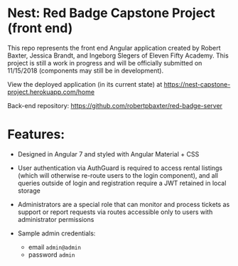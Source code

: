 # Nest: Red Badge Capstone Project (front end)

This repo represents the front end Angular application created by Robert Baxter, Jessica Brandt, and Ingeborg Slegers of Eleven Fifty Academy. This project is still a work in progress and will be officially submitted on 11/15/2018 (components may still be in development).

View the deployed application (in its current state) at <a href="https://nest-capstone-project.herokuapp.com/home">https://nest-capstone-project.herokuapp.com/home</a>

Back-end repository: <a href="https://github.com/robertpbaxter/red-badge-server">https://github.com/robertpbaxter/red-badge-server</a>

# Features:

- Designed in Angular 7 and styled with Angular Material + CSS

- User authentication via AuthGuard is required to access rental listings (which will otherwise re-route users to the login component), and all queries outside of login and registration require a JWT retained in local storage

- Administrators are a special role that can monitor and process tickets as support or report requests via routes accessible only to users with administrator permissions

- Sample admin credentials:
  - email `admin@admin`
  - password `admin`
